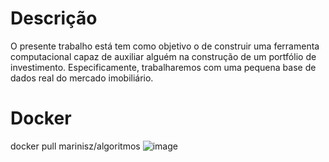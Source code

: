 # Descrição

O presente trabalho está tem como objetivo o de construir uma ferramenta computacional capaz de auxiliar alguém na construção de um portfólio de investimento. Especificamente, trabalharemos com uma
pequena base de dados real do mercado imobiliário.

# Docker

docker pull marinisz/algoritmos
![image](https://user-images.githubusercontent.com/57442852/142782536-1c5764f7-f96c-4e59-b819-ca73ba7c64ba.png)
